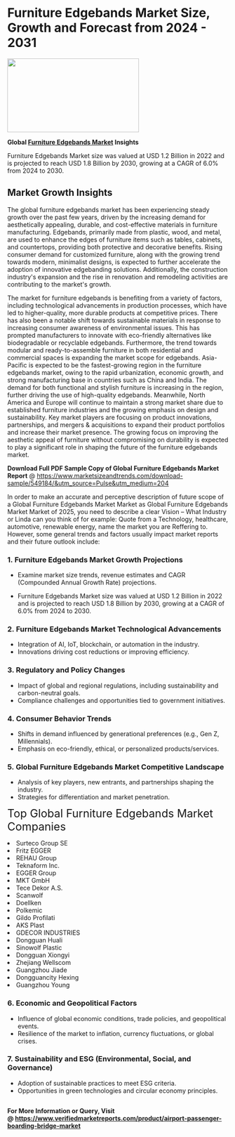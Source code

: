<H1>Furniture Edgebands Market Size, Growth and Forecast from 2024 - 2031</H1><img class="aligncenter size-medium wp-image-584254" src="https://thirdeyenews.in/wp-content/uploads/2024/09/Global-Market-Research-300x168.jpeg" alt="" width="300" height="168" /><p><strong>Global&nbsp;<a href="https://www.marketsizeandtrends.com/download-sample/549184/&amp;utm_source=Pulse&amp;utm_medium=204">Furniture Edgebands Market</a> Insights</strong></p><p>Furniture Edgebands Market size was valued at USD 1.2 Billion in 2022 and is projected to reach USD 1.8 Billion by 2030, growing at a CAGR of 6.0% from 2024 to 2030.</p><p><h2>Market Growth Insights</h2> <p>The global furniture edgebands market has been experiencing steady growth over the past few years, driven by the increasing demand for aesthetically appealing, durable, and cost-effective materials in furniture manufacturing. Edgebands, primarily made from plastic, wood, and metal, are used to enhance the edges of furniture items such as tables, cabinets, and countertops, providing both protective and decorative benefits. Rising consumer demand for customized furniture, along with the growing trend towards modern, minimalist designs, is expected to further accelerate the adoption of innovative edgebanding solutions. Additionally, the construction industry's expansion and the rise in renovation and remodeling activities are contributing to the market's growth. </p> <p>The market for furniture edgebands is benefiting from a variety of factors, including technological advancements in production processes, which have led to higher-quality, more durable products at competitive prices. There has also been a notable shift towards sustainable materials in response to increasing consumer awareness of environmental issues. This has prompted manufacturers to innovate with eco-friendly alternatives like biodegradable or recyclable edgebands. Furthermore, the trend towards modular and ready-to-assemble furniture in both residential and commercial spaces is expanding the market scope for edgebands. Asia-Pacific is expected to be the fastest-growing region in the furniture edgebands market, owing to the rapid urbanization, economic growth, and strong manufacturing base in countries such as China and India. The demand for both functional and stylish furniture is increasing in the region, further driving the use of high-quality edgebands. Meanwhile, North America and Europe will continue to maintain a strong market share due to established furniture industries and the growing emphasis on design and sustainability. Key market players are focusing on product innovations, partnerships, and mergers & acquisitions to expand their product portfolios and increase their market presence. The growing focus on improving the aesthetic appeal of furniture without compromising on durability is expected to play a significant role in shaping the future of the furniture edgebands market. </p><p><span class=""><strong>Download Full PDF Sample Copy of Global Furniture Edgebands Market Report</strong> @ <a href="https://www.marketsizeandtrends.com/download-sample/549184/&amp;utm_source=Pulse&amp;utm_medium=204" target="_blank">https://www.marketsizeandtrends.com/download-sample/549184/&amp;utm_source=Pulse&amp;utm_medium=204</a></span></p><p>In order to make an accurate and perceptive description of future scope of a Global&nbsp;Furniture Edgebands Market Market as Global&nbsp;Furniture Edgebands Market Market of 2025, you need to describe a clear Vision &ndash; What Industry or Linda can you think of for example: Quote from a Technology, healthcare, automotive, renewable energy, name the market you are Reffering to. However, some general trends and factors usually impact market reports and their future outlook include:</p><h3>1.&nbsp;<strong>Furniture Edgebands Market Growth Projections</strong></h3><ul><li>Examine market size trends, revenue estimates and CAGR (Compounded Annual Growth Rate) projections.</li><li><p>Furniture Edgebands Market size was valued at USD 1.2 Billion in 2022 and is projected to reach USD 1.8 Billion by 2030, growing at a CAGR of 6.0% from 2024 to 2030.</p></li></ul><h3>2.&nbsp;<strong>Furniture Edgebands Market Technological Advancements</strong></h3><ul><li>Integration of AI, IoT, blockchain, or automation in the industry.</li><li>Innovations driving cost reductions or improving efficiency.</li></ul><h3>3.&nbsp;<strong>Regulatory and Policy Changes</strong></h3><ul><li>Impact of global and regional regulations, including sustainability and carbon-neutral goals.</li><li>Compliance challenges and opportunities tied to government initiatives.</li></ul><h3>4.&nbsp;<strong>Consumer Behavior Trends</strong></h3><ul><li>Shifts in demand influenced by generational preferences (e.g., Gen Z, Millennials).</li><li>Emphasis on eco-friendly, ethical, or personalized products/services.</li></ul><h3>5.&nbsp;<strong>Global Furniture Edgebands Market Competitive Landscape</strong></h3><ul><li>Analysis of key players, new entrants, and partnerships shaping the industry.</li><li>Strategies for differentiation and market penetration.</li></ul><p data-pm-slice="1 1 []"><span style="color: inherit; font-family: inherit; font-size: 25px;">Top Global Furniture Edgebands Market Companies</span></p><div class="" data-test-id=""><p><li>Surteco Group SE</li><li> Fritz EGGER</li><li> REHAU Group</li><li> Teknaform Inc.</li><li> EGGER Group</li><li> MKT GmbH</li><li> Tece Dekor A.S.</li><li> Scanwolf</li><li> Doellken</li><li> Polkemic</li><li> Gildo Profilati</li><li> AKS Plast</li><li> GDECOR INDUSTRIES</li><li> Dongguan Huali</li><li> Sinowolf Plastic</li><li> Dongguan Xiongyi</li><li> Zhejiang Wellscom</li><li> Guangzhou Jiade</li><li> Dongguancity Hexing</li><li> Guangzhou Young</li></p></div><h3>6.&nbsp;<strong>Economic and Geopolitical Factors</strong></h3><ul><li>Influence of global economic conditions, trade policies, and geopolitical events.</li><li>Resilience of the market to inflation, currency fluctuations, or global crises.</li></ul><h3>7.&nbsp;<strong>Sustainability and ESG (Environmental, Social, and Governance)</strong></h3><ul><li>Adoption of sustainable practices to meet ESG criteria.</li><li>Opportunities in green technologies and circular economy principles.</li></ul><h2><strong style="font-size: 14px;">For More Information or Query, Visit @&nbsp;</strong><a style="background-color: #ffffff; font-size: 14px;" href="https://www.marketsizeandtrends.com/report/furniture-edgebands-market/" target="_blank">https://www.verifiedmarketreports.com/product/airport-passenger-boarding-bridge-market</a></h2>
